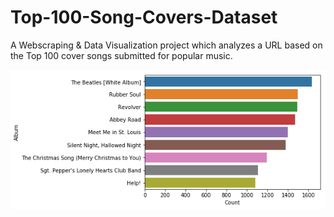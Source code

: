# Top-100-Song-Covers-Dataset
A Webscraping &amp; Data Visualization project which analyzes a URL based on the Top 100 cover songs submitted for popular music.

![Beatles Graph](https://github.com/aladin94/Top-100-Song-Covers-Dataset/blob/master/beatle.jpg)
